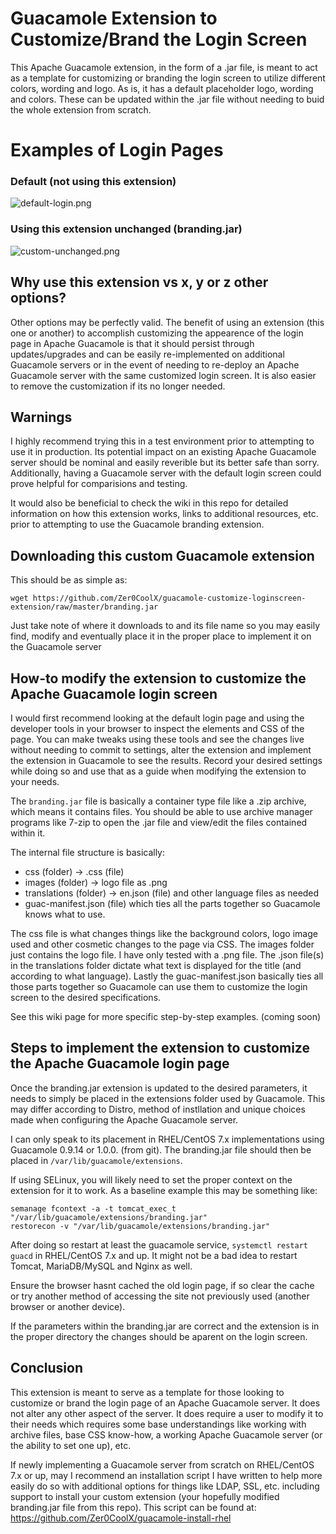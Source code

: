# Guacamole Extension to Customize/Brand the Login Screen
This Apache Guacamole extension, in the form of a .jar file, is meant to act as a template for customizing or branding the login screen to utilize different colors, wording and logo. As is, it has a default placeholder logo, wording and colors. These can be updated within the .jar file without needing to buid the whole extension from scratch.

# Examples of Login Pages
### Default (not using this extension)
![default-login.png](https://github.com/Zer0CoolX/guacamole-customize-loginscreen-extension/blob/master/demo-resource/guac-default-login.PNG)
### Using this extension unchanged (branding.jar)
![custom-unchanged.png](https://github.com/Zer0CoolX/guacamole-customize-loginscreen-extension/blob/master/demo-resource/guac-cust-unchanged.PNG)

## Why use this extension vs x, y or z other options?
Other options may be perfectly valid. The benefit of using an extension (this one or another) to accomplish customizing the appearence of the login page in Apache Guacamole is that it should persist through updates/upgrades and can be easily re-implemented on additional Guacamole servers or in the event of needing to re-deploy an Apache Guacamole server with the same customized login screen. It is also easier to remove the customization if its no longer needed.

## Warnings
I highly recommend trying this in a test environment prior to attempting to use it in production. Its potential impact on an existing Apache Guacamole server should be nominal and easily reverible but its better safe than sorry. Additionally, having a Guacamole server with the default login screen could prove helpful for comparisions and testing.

It would also be beneficial to check the wiki in this repo for detailed information on how this extension works, links to additional resources, etc. prior to attempting to use the Guacamole branding extension.

## Downloading this custom Guacamole extension
This should be as simple as:
```
wget https://github.com/Zer0CoolX/guacamole-customize-loginscreen-extension/raw/master/branding.jar
```
Just take note of where it downloads to and its file name so you may easily find, modify and eventually place it in the proper place to implement it on the Guacamole server

## How-to modify the extension to customize the Apache Guacamole login screen
I would first recommend looking at the default login page and using the developer tools in your browser to inspect the elements and CSS of the page. You can make tweaks using these tools and see the changes live without needing to commit to settings, alter the extension and implement the extension in Guacamole to see the results. Record your desired settings while doing so and use that as a guide when modifying the extension to your needs.

The `branding.jar` file is basically a container type file like a .zip archive, which means it contains files. You should be able to use archive manager programs like 7-zip to open the .jar file and view/edit the files contained within it.

The internal file structure is basically:
* css (folder) -> .css (file)
* images (folder) -> logo file as .png
* translations (folder) -> en.json (file) and other language files as needed
* guac-manifest.json (file) which ties all the parts together so Guacamole knows what to use.

The css file is what changes things like the background colors, logo image used and other cosmetic changes to the page via CSS. The images folder just contains the logo file. I have only tested with a .png file. The .json file(s) in the translations folder dictate what text is displayed for the title (and according to what language). Lastly the guac-manifest.json basically ties all those parts together so Guacamole can use them to customize the login screen to the desired specifications.

See this wiki page for more specific step-by-step examples. (coming soon)

## Steps to implement the extension to customize the Apache Guacamole login page
Once the branding.jar extension is updated to the desired parameters, it needs to simply be placed in the extensions folder used by Guacamole. This may differ according to Distro, method of instllation and unique choices made when configuring the Apache Guacamole server.

I can only speak to its placement in RHEL/CentOS 7.x implementations using Guacamole 0.9.14 or 1.0.0. (from git). The branding.jar file should then be placed in `/var/lib/guacamole/extensions`.

If using SELinux, you will likely need to set the proper context on the extension for it to work. As a baseline example this may be something like:
```
semanage fcontext -a -t tomcat_exec_t "/var/lib/guacamole/extensions/branding.jar"
restorecon -v "/var/lib/guacamole/extensions/branding.jar"
```

After doing so restart at least the guacamole service, `systemctl restart guacd` in RHEL/CentOS 7.x and up. It might not be a bad idea to restart Tomcat, MariaDB/MySQL and Nginx as well.

Ensure the browser hasnt cached the old login page, if so clear the cache or try another method of accessing the site not previously used (another browser or another device).

If the parameters within the branding.jar are correct and the extension is in the proper directory the changes should be aparent on the login screen.

## Conclusion
This extension is meant to serve as a template for those looking to customize or brand the login page of an Apache Guacamole server. It does not alter any other aspect of the server. It does require a user to modify it to their needs which requires some base understandings like working with archive files, base CSS know-how, a working Apache Guacamole server (or the ability to set one up), etc.

If newly implementing a Guacamole server from scratch on RHEL/CentOS 7.x or up, may I recommend an installation script I have written to help more easily do so with additional options for things like LDAP, SSL, etc. including support to install your custom extension (your hopefully modified branding.jar file from this repo). This script can be found at:
https://github.com/Zer0CoolX/guacamole-install-rhel
